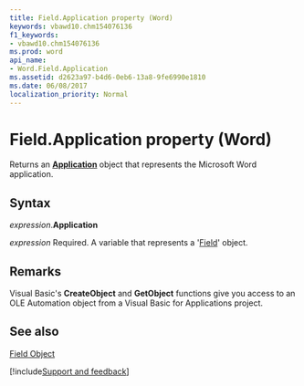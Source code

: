 ```yaml
---
title: Field.Application property (Word)
keywords: vbawd10.chm154076136
f1_keywords:
- vbawd10.chm154076136
ms.prod: word
api_name:
- Word.Field.Application
ms.assetid: d2623a97-b4d6-0eb6-13a8-9fe6990e1810
ms.date: 06/08/2017
localization_priority: Normal
---
```



# Field.Application property (Word)

Returns an  **[Application](Word.Application.md)** object that represents the Microsoft Word application.


## Syntax

_expression_.**Application**

_expression_ Required. A variable that represents a '[Field](Word.Field.md)' object.


## Remarks

Visual Basic's  **CreateObject** and **GetObject** functions give you access to an OLE Automation object from a Visual Basic for Applications project.


## See also


[Field Object](Word.Field.md)

[!include[Support and feedback](~/includes/feedback-boilerplate.md)]